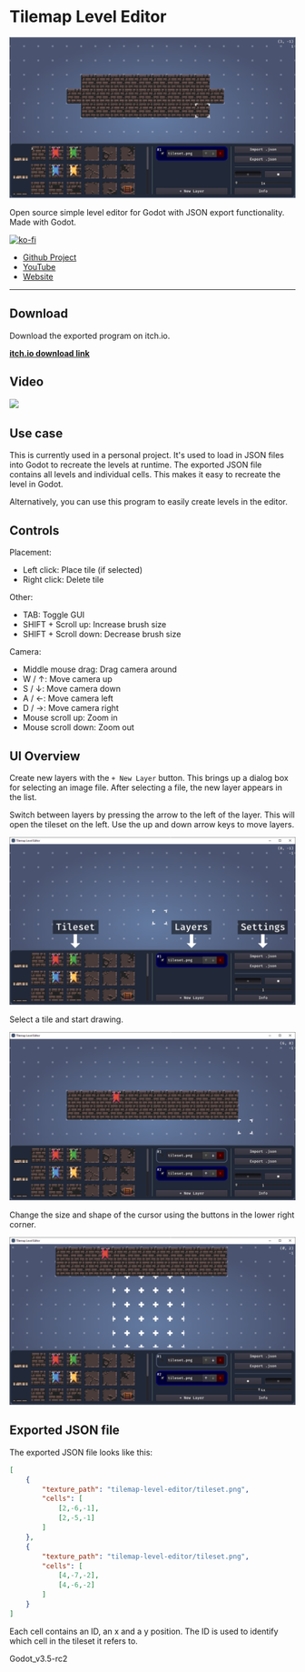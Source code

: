 # Tilemap Level Editor

![Banner](readme/banner.png)

Open source simple level editor for Godot with JSON export functionality. Made with Godot.

[![ko-fi](https://ko-fi.com/img/githubbutton_sm.svg)](https://ko-fi.com/E1E5CVWWE)

- [Github Project](https://github.com/arcaneenergy/tilemap-level-editor)
- [YouTube](https://www.youtube.com/c/ArcaneEnergy)
- [Website](https://arcaneenergy.github.io/)


---

## Download

Download the exported program on itch.io.

[**itch.io download link**](https://arcaneenergy.itch.io/tilemap-level-editor)

## Video

[<img src="https://img.youtube.com/vi/cAaTXmgWu9s/maxresdefault.jpg" width="50%">](https://youtu.be/cAaTXmgWu9s)

## Use case

This is currently used in a personal project. It's used to load in JSON files into Godot to recreate the levels at runtime. The exported JSON file contains all levels and individual cells. This makes it easy to recreate the level in Godot.

Alternatively, you can use this program to easily create levels in the editor.

## Controls

Placement:
- Left click: Place tile (if selected)
- Right click: Delete tile

Other:
- TAB: Toggle GUI
- SHIFT + Scroll up: Increase brush size
- SHIFT + Scroll down: Decrease brush size

Camera:
- Middle mouse drag: Drag camera around
- W / ↑: Move camera up
- S / ↓: Move camera down
- A / ←: Move camera left
- D / →: Move camera right
- Mouse scroll up: Zoom in
- Mouse scroll down: Zoom out

## UI Overview

Create new layers with the `+ New Layer` button. This brings up a dialog box for selecting an image file. After selecting a file, the new layer appears in the list.

Switch between layers by pressing the arrow to the left of the layer. This will open the tileset on the left. Use the up and down arrow keys to move layers.

![Screenshot 1](readme/screenshot_1.png)

Select a tile and start drawing.

![Screenshot 2](readme/screenshot_2.png)

Change the size and shape of the cursor using the buttons in the lower right corner.

![Screenshot 3](readme/screenshot_3.png)

## Exported JSON file

The exported JSON file looks like this:

```json
[
    {
        "texture_path": "tilemap-level-editor/tileset.png",
        "cells": [
            [2,-6,-1],
            [2,-5,-1]
        ]
    },
    {
        "texture_path": "tilemap-level-editor/tileset.png",
        "cells": [
            [4,-7,-2],
            [4,-6,-2]
        ]
    }
]
```

Each cell contains an ID, an x and a y position. The ID is used to identify which cell in the tileset it refers to.

Godot_v3.5-rc2
